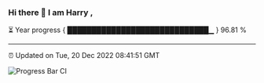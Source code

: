 ### Hi there 👋 I am Harry , 

⏳ Year progress { █████████████████████████████▁ } 96.81 %

---

⏰ Updated on Tue, 20 Dec 2022 08:41:51 GMT

![Progress Bar CI](https://github.com/duykhang68/duykhang68/workflows/Progress%20Bar%20CI/badge.svg)
